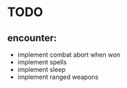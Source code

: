 # TODO

## encounter:
- implement combat abort when won
- implement spells
- implement sleep
- implement ranged weapons
